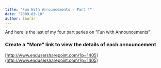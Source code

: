 ```yaml
---
title: "Fun With Announcements - Part 4"
date: "2009-03-10"
author: laurar
---
```


And here is the last of my four part series on "Fun with Announcements"

### Create a “More” link to view the details of each announcement

[http://www.endusersharepoint.com/?p=1405](http://www.endusersharepoint.com/?p=1405)

